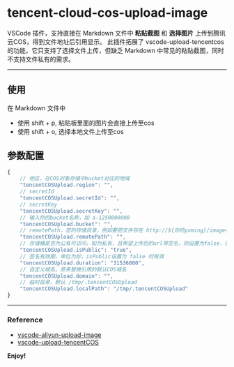 # tencent-cloud-cos-upload-image

VSCode 插件，支持直接在 Markdown 文件中 **粘贴截图** 和 **选择图片** 上传到腾讯云COS，得到文件地址后引用显示。
此插件拓展了 vscode-upload-tencentcos 的功能，它只支持了选择文件上传，但缺乏 Markdown 中常见的粘贴截图，同时不支持文件私有的需求。

---

## 使用

在 Markdown 文件中

* 使用 shift + p, 粘贴板里面的图片会直接上传至cos
* 使用 shift + o, 选择本地文件上传至cos

## 参数配置

```js
{
    // 地区，在COS对象存储中bucket对应的地域
    "tencentCOSUpload.region": "",    
    // secretId
    "tencentCOSUpload.secretId": "",
    // secretKey
    "tencentCOSUpload.secretKey": "",
    // 输入你的bucket名称，如 a-1250000000
    "tencentCOSUpload.bucket": "",
    // remotePath，您的存储目录，例如要把文件存在 http://${你的yuming}/images/png 这个目录下，则这里填写images/png）
    "tencentCOSUpload.remotePath": "",
    // 存储桶是否为公有可访问，如为私有，且希望上传后的url带签名，则设置为false，默认是 true
    "tencentCOSUpload.isPublic": "true",
    // 签名有效期，单位为妙，isPublic设置为 false 时有效
    "tencentCOSUpload.duration": "31536000",
    // 自定义域名，原来替换引用的默认COS域名
    "tencentCOSUpload.domain": "",
    // 临时目录，默认 /tmp/.tencentCOSUpload
    "tencentCOSUpload.localPath": "/tmp/.tencentCOSUpload"
}
```

-----------------------------------------------------------------------------------------------------------


### Reference

* [vscode-aliyun-upload-image](https://github.com/vvkee/vscode-aliyun-upload-image)
* [vscode-upload-tencentCOS](https://github.com/Sean10/vscode-upload-tencentCOS)

**Enjoy!**
